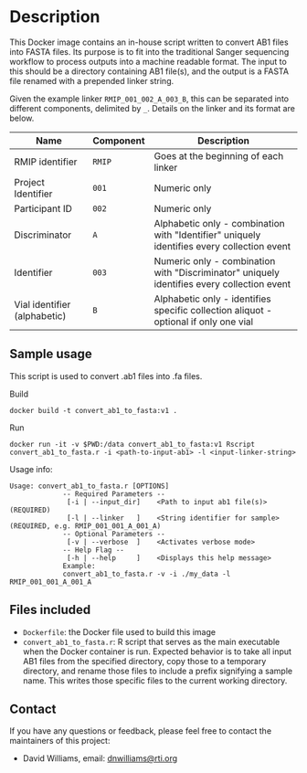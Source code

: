 # Description

This Docker image contains an in-house script written to convert AB1 files into FASTA files.  Its purpose is to fit into the traditional Sanger sequencing workflow to process outputs into a machine readable format.  The input to this should be a directory containing AB1 file(s), and the output is a FASTA file renamed with a prepended linker string.

Given the example linker `RMIP_001_002_A_003_B`, this can be separated into different components, delimited by `_`.  Details on the linker and its format are below.

| Name | Component | Description |
| -- | -- | -- |
|  RMIP identifier | `RMIP` | Goes at the beginning of each linker |
|  Project Identifier | `001` | Numeric only |
|  Participant ID | `002` | Numeric only |
|  Discriminator | `A` | Alphabetic only - combination with "Identifier" uniquely identifies every collection event |
|  Identifier | `003` | Numeric only - combination with "Discriminator" uniquely identifies every collection event |
|  Vial identifier (alphabetic) | `B` | Alphabetic only - identifies specific collection aliquot - optional if only one vial |

## Sample usage

This script is used to convert .ab1 files into .fa files.

Build
```
docker build -t convert_ab1_to_fasta:v1 .
```

Run
```
docker run -it -v $PWD:/data convert_ab1_to_fasta:v1 Rscript convert_ab1_to_fasta.r -i <path-to-input-ab1> -l <input-linker-string>
```

Usage info:
```
Usage: convert_ab1_to_fasta.r [OPTIONS]
             -- Required Parameters --
              [-i | --input_dir]    <Path to input ab1 file(s)> (REQUIRED)
              [-l | --linker   ]    <String identifier for sample> (REQUIRED, e.g. RMIP_001_001_A_001_A)
             -- Optional Parameters -- 
              [-v | --verbose  ]    <Activates verbose mode>
             -- Help Flag --  
              [-h | --help     ]    <Displays this help message>
             Example:
             convert_ab1_to_fasta.r -v -i ./my_data -l RMIP_001_001_A_001_A
```

## Files included

- `Dockerfile`: the Docker file used to build this image
- `convert_ab1_to_fasta.r`: R script that serves as the main executable when the Docker container is run.  Expected behavior is to take all input AB1 files from the specified directory, copy those to a temporary directory, and rename those files to include a prefix signifying a sample name.  This writes those specific files to the current working directory.

## Contact

If you have any questions or feedback, please feel free to contact the maintainers of this project:

- David Williams, email: dnwilliams@rti.org
